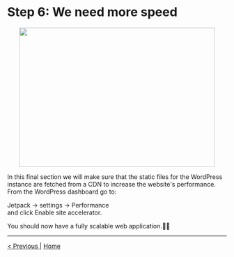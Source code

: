 <h1>Step 6: We need more speed</h1>

<p align="center">
	<img src="https://i.imgur.com/JRyvlte.png" width="450px" height="320px"  />
</p>

<p>
In this final section we will make sure that the static files for the WordPress instance are fetched from a CDN to increase the website's performance.
<br />
From the WordPress dashboard go to:
<br />

Jetpack &#8594; settings &#8594; Performance
<br />
and click Enable site accelerator.
</p>

<p>
You should now have a fully scalable web application.👏👏
</p>

<hr />
<a href="load_balance.md">
&lt; Previous
</a>
|
<a href="../README.md">Home</a>